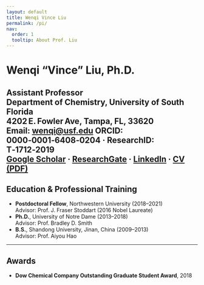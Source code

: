 ```yaml
---
layout: default
title: Wenqi Vince Liu
permalink: /pi/
nav:
  order: 1
  tooltip: About Prof. Liu
---
```

# Wenqi “Vince” Liu, Ph.D.
**Assistant Professor**  
Department of Chemistry, University of South Florida  
4202 E. Fowler Ave, Tampa, FL, 33620  
**Email:** [wenqi@usf.edu](mailto:wenqi@usf.edu)
**ORCID:** 0000‑0001‑6408‑0204 · **ResearchID:** T‑1712‑2019  
[Google Scholar](https://scholar.google.com) · [ResearchGate](https://www.researchgate.net) · [LinkedIn](https://www.linkedin.com) · [CV (PDF)](#)
---
## Education & Professional Training
- **Postdoctoral Fellow**, Northwestern University (2018–2021)  
  Advisor: Prof. J. Fraser Stoddart (2016 Nobel Laureate)
- **Ph.D.**, University of Notre Dame (2013–2018)  
  Advisor: Prof. Bradley D. Smith
- **B.S.**, Shandong University, Jinan, China (2009–2013)  
  Advisor: Prof. Aiyou Hao
---
## Awards
- **Dow Chemical Company Outstanding Graduate Student Award**, 2018
